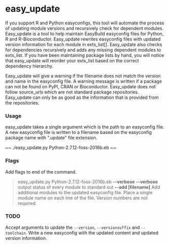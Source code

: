 # easy_update
If you support R and Python easyconfigs, this tool will automate the process of updating module versions and recursively check for dependent modules. Easy_update is a tool to help maintain EasyBuild easyconfig files for Python, R and R-Bioconductor. Easy_update rewrites easyconfig files with updated version information for each module in exts_list[]. Easy_update also checks for dependencies recursively and adds any missing dependent modules to exts_list.  If you have been maintaining package lists by hand, you will notice that easy_update will reorder your exts_list based on the correct dependency hierarchy. 

Easy_update will give a warning if the filename does not match the version and name in the easyconfig file.  A warning message is written if a package can not be found on PyPI, CRAN or Bioconductor. Easy_update does not follow source_urls which are not standard package repositories.  Easy_update can only be as good as the information that is provided from the repositories.

### Usage
easy_update takes a single argument which is the path to an easyconfig file.  A new easyconfig file is written to a filename based on the  easyconfig package name with ".update" file extension.

~~
./easy_update.py Python-2.7.12-foss-2016b.eb
~~

### Flags
Add flags to end of the command.

> easy_update.py Python-2.7.12-foss-2016b.eb **--verbose**
> **--verbose** output status of every module to standard out
> **--add [filename]**   Add additional modules to the updated easyconfig file. Place a single module name on each line of the file. Version numbers are not required.

### TODO
Accept arguments to update the ``--version``, ``--versionsuffix`` and ``--toolchain``. Write a new easyconfig with the updated content and updated version information.
